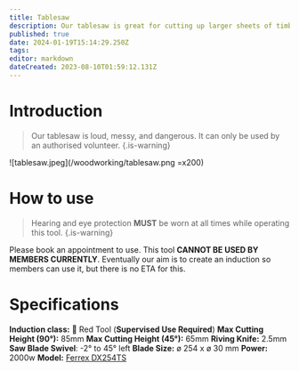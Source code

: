 ```yaml
---
title: Tablesaw
description: Our tablesaw is great for cutting up larger sheets of timber and some other materials.
published: true
date: 2024-01-19T15:14:29.250Z
tags: 
editor: markdown
dateCreated: 2023-08-10T01:59:12.131Z
---
```


# Introduction
> Our tablesaw is loud, messy, and dangerous. It can only be used by an authorised volunteer.
{.is-warning}

![tablesaw.jpeg](/woodworking/tablesaw.png =x200)


# How to use
> Hearing and eye protection **MUST** be worn at all times while operating this tool.
{.is-warning}

Please book an appointment to use. This tool **CANNOT BE USED BY MEMBERS CURRENTLY**. Eventually our aim is to create an induction so members can use it, but there is no ETA for this.

# Specifications
**Induction class:** 🔴 Red Tool (**Supervised Use Required**)
**Max Cutting Height (90°):** 85mm
**Max Cutting Height (45°):** 65mm
**Riving Knife:** 2.5mm
**Saw Blade Swivel**: -2° to 45° left
**Blade Size:** ø 254 x ø 30 mm
**Power:** 2000w
**Model:** [Ferrex DX254TS](/woodworking/ferrex-table-saw-1.pdf)